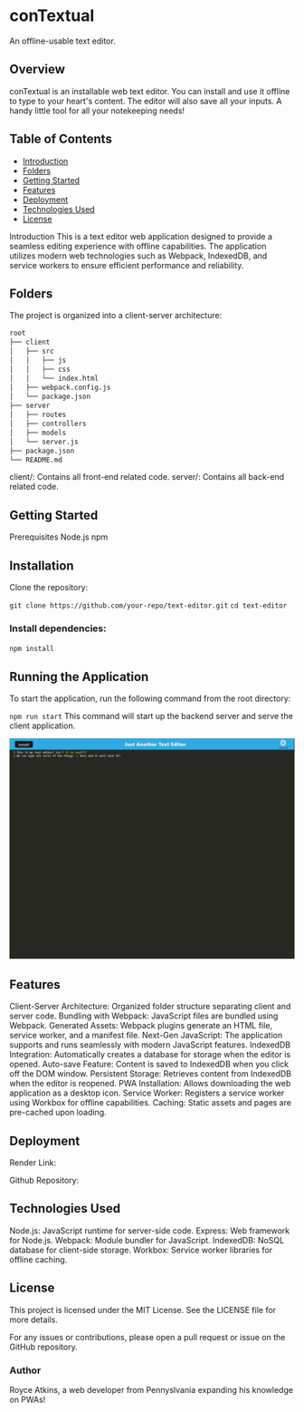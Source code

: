 # conTextual
An offline-usable text editor.

## Overview

conTextual is an installable web text editor. You can install and use it offline to type to your heart's content. The editor will also save all your inputs. A handy little tool for all your notekeeping needs!

## Table of Contents



- [Introduction](#introduction)
- [Folders](#folders)
- [Getting Started](#getting-started)
- [Features](#features)
- [Deployment](#deployment)
- [Technologies Used](#technologies-used)
- [License](#license)

Introduction
This is a text editor web application designed to provide a seamless editing experience with offline capabilities. The application utilizes modern web technologies such as Webpack, IndexedDB, and service workers to ensure efficient performance and reliability.

## Folders
The project is organized into a client-server architecture:
```
root
├── client
│   ├── src
│   │   ├── js
│   │   ├── css
│   │   └── index.html
│   ├── webpack.config.js
│   └── package.json
├── server
│   ├── routes
│   ├── controllers
│   ├── models
│   └── server.js
├── package.json
└── README.md
```
client/: Contains all front-end related code.
server/: Contains all back-end related code.

## Getting Started
Prerequisites
Node.js
npm
## Installation
Clone the repository:


`git clone https://github.com/your-repo/text-editor.git`
`cd text-editor`

### Install dependencies:


`npm install`

## Running the Application
To start the application, run the following command from the root directory:

`npm run start`
This command will start up the backend server and serve the client application.


![Screenshot](./images/Screenshot1.png)

## Features

Client-Server Architecture: Organized folder structure separating client and server code.
Bundling with Webpack: JavaScript files are bundled using Webpack.
Generated Assets: Webpack plugins generate an HTML file, service worker, and a manifest file.
Next-Gen JavaScript: The application supports and runs seamlessly with modern JavaScript features.
IndexedDB Integration: Automatically creates a database for storage when the editor is opened.
Auto-save Feature: Content is saved to IndexedDB when you click off the DOM window.
Persistent Storage: Retrieves content from IndexedDB when the editor is reopened.
PWA Installation: Allows downloading the web application as a desktop icon.
Service Worker: Registers a service worker using Workbox for offline capabilities.
Caching: Static assets and pages are pre-cached upon loading.

## Deployment

Render Link: 

Github Repository: 

## Technologies Used

Node.js: JavaScript runtime for server-side code.
Express: Web framework for Node.js.
Webpack: Module bundler for JavaScript.
IndexedDB: NoSQL database for client-side storage.
Workbox: Service worker libraries for offline caching.

## License

This project is licensed under the MIT License. See the LICENSE file for more details.

For any issues or contributions, please open a pull request or issue on the GitHub repository.

### Author

Royce Atkins, a web developer from Pennyslvania expanding his knowledge on PWAs!